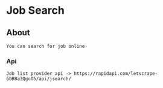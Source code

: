 # Job Search

## About

    You can search for job online 

### Api

    Job list provider api -> https://rapidapi.com/letscrape-6bRBa3QguO5/api/jsearch/